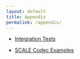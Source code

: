 ```yaml
---
layout: default
title: Appendix
permalink: /appendix/
---
```


- [Integration Tests](/integration-tests/)

- [SCALE Codec Examples](/scale-codec-examples/)
